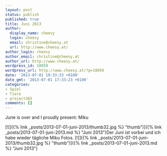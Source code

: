 ```yaml
---
layout: post
status: publish
published: true
title: Juni 2013
author:
  display_name: cheesy
  login: cheesy
  email: christine@cheesy.at
  url: http://www.cheesy.at/
author_login: cheesy
author_email: christine@cheesy.at
author_url: http://www.cheesy.at/
wordpress_id: 18959
wordpress_url: http://www.cheesy.at/?p=18959
date: '2013-07-01 19:33:23 +0100'
date_gmt: '2013-07-01 17:33:23 +0100'
categories:
- Spiel
- Tiere
- project365
comments: []
---
```

<!--:de-->June is over and I proudly present: Miku
[![]({% link _posts/2013-07-01-juni-2013/thumb32.jpg %} "thumb")]({% link _posts/2013-07-01-juni-2013.md %} "Juni 2013")<!--:--><!--:en-->Der Juni ist vorbei und ich habe wieder tägliche Miku Fotos.
[![]({% link _posts/2013-07-01-juni-2013/thumb32.jpg %} "thumb")]({% link _posts/2013-07-01-juni-2013.md %} "Juni 2013")<!--:-->
